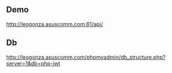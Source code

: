 ## Demo
  http://leogonza.asuscomm.com:81/api/

## Db
http://leogonza.asuscomm.com/phpmyadmin/db_structure.php?server=1&db=php-jwt

